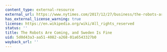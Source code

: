 ```yaml
---
content_type: external-resource
external_url: https://www.nytimes.com/2017/12/27/business/the-robots-are-coming-and-sweden-is-fine.html
has_external_license_warning: true
license: https://en.wikipedia.org/wiki/All_rights_reserved
status: ''
title: The Robots Are Coming, and Sweden Is Fine
uid: 5d0d43a3-aa51-4082-a268-01a6543327b0
wayback_url: ''
---
```

